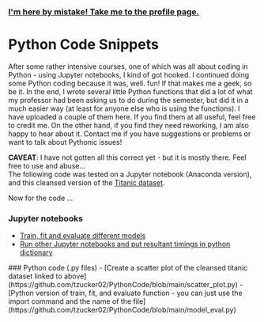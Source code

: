 ### [I'm here by mistake! Take me to the profile page.](https://github.com/tzucker02)

# Python Code Snippets
After some rather intensive courses, one of which was all about coding in Python - using Jupyter notebooks, I kind of got hooked.  I continued doing some Python coding because it was, well. fun! If that makes me a geek, so be it.  In the end, I wrote several little Python functions that did a lot of what my professor had been asking us to do during the semester, but did it in a much easier way (at least for anyone else who is using the functions). I have uploaded a couple of them here. If you find them at all useful, feel free to credit me. On the other hand, if you find they need reworking, I am also happy to hear about it. Contact me if you have suggestions or problems or want to talk about Pythonic issues!

<b>CAVEAT</b>: I have not gotten all this correct yet - but it is mostly there. Feel free to use and abuse...</br>
The following code was tested on a Jupyter notebook (Anaconda version), and this cleansed version of the [Titanic dataset](https://github.com/EpistasisLab/pmlb/raw/refs/heads/master/datasets/titanic/titanic.tsv.gz). 

Now for the code ...
### Jupyter notebooks
- [Train, fit and evaluate different models](https://github.com/tzucker02/PythonCode/blob/main/model_eval.ipynb)
- [Run other Jupyter notebooks and put resultant timings in python dictionary](https://github.com/tzucker02/PythonCode/blob/main/run_other_nb_with_timings.ipynb)

<p></p>  
### Python code (.py files)
- [Create a scatter plot of the cleansed titanic dataset linked to above](https://github.com/tzucker02/PythonCode/blob/main/scatter_plot.py)
- [Python version of train, fit, and evaluate function - you can just use the import command and the name of the file](https://github.com/tzucker02/PythonCode/blob/main/model_eval.py)
